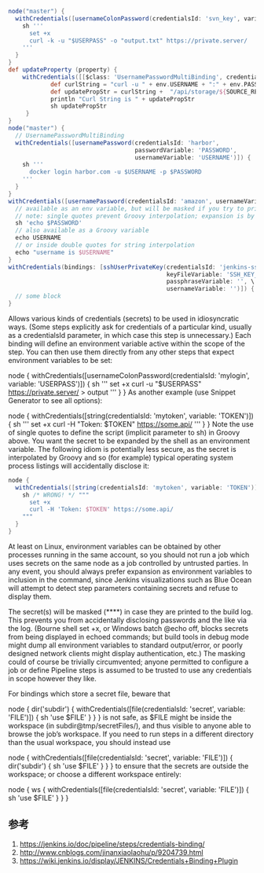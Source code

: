 

```groovy
node("master") {
  withCredentials([usernameColonPassword(credentialsId: 'svn_key', variable: 'USERPASS')]) {
    sh '''
      set +x
      curl -k -u "$USERPASS" -o "output.txt" https://private.server/
    '''
  }
}
def updateProperty (property) {
    withCredentials([[$class: 'UsernamePasswordMultiBinding', credentialsId: CREDENTIALS, usernameVariable: 'USERNAME', passwordVariable: 'PASSWORD']]) {
            def curlString = "curl -u " + env.USERNAME + ":" + env.PASSWORD + " " + "-X PUT " + SERVER_URL
            def updatePropStr = curlString +  "/api/storage/${SOURCE_REPO}/docker-framework/${env.BUILD_NUMBER}?properties=${property}"
            println "Curl String is " + updatePropStr
            sh updatePropStr
     }
}
node("master") {
  // UsernamePasswordMultiBinding
  withCredentials([usernamePassword(credentialsId: 'harbor', 
                                    passwordVariable: 'PASSWORD',
                                    usernameVariable: 'USERNAME')]) {
    sh '''
      docker login harbor.com -u $USERNAME -p $PASSWORD
    '''
  }
}
withCredentials([usernamePassword(credentialsId: 'amazon', usernameVariable: 'USERNAME', passwordVariable: 'PASSWORD')]) {
  // available as an env variable, but will be masked if you try to print it out any which way
  // note: single quotes prevent Groovy interpolation; expansion is by Bourne Shell, which is what you want
  sh 'echo $PASSWORD'
  // also available as a Groovy variable
  echo USERNAME
  // or inside double quotes for string interpolation
  echo "username is $USERNAME"
}
withCredentials(bindings: [sshUserPrivateKey(credentialsId: 'jenkins-ssh-key-for-abc', \
                                             keyFileVariable: 'SSH_KEY_FOR_ABC', \
                                             passphraseVariable: '', \
                                             usernameVariable: '')]) {
  // some block
}
```


Allows various kinds of credentials (secrets) to be used in idiosyncratic ways. (Some steps explicitly ask for credentials of a particular kind, usually as a credentialsId parameter, in which case this step is unnecessary.) Each binding will define an environment variable active within the scope of the step. You can then use them directly from any other steps that expect environment variables to be set:

node {
  withCredentials([usernameColonPassword(credentialsId: 'mylogin', variable: 'USERPASS')]) {
    sh '''
      set +x
      curl -u "$USERPASS" https://private.server/ > output
    '''
  }
}
As another example (use Snippet Generator to see all options):

node {
  withCredentials([string(credentialsId: 'mytoken', variable: 'TOKEN')]) {
    sh '''
      set +x
      curl -H "Token: $TOKEN" https://some.api/
    '''
  }
}
Note the use of single quotes to define the script (implicit parameter to sh) in Groovy above. You want the secret to be expanded by the shell as an environment variable. The following idiom is potentially less secure, as the secret is interpolated by Groovy and so (for example) typical operating system process listings will accidentally disclose it:

```groovy
node {
  withCredentials([string(credentialsId: 'mytoken', variable: 'TOKEN')]) {
    sh /* WRONG! */ """
      set +x
      curl -H 'Token: $TOKEN' https://some.api/
    """
  }
}
```
At least on Linux, environment variables can be obtained by other processes running in the same account, so you should not run a job which uses secrets on the same node as a job controlled by untrusted parties. In any event, you should always prefer expansion as environment variables to inclusion in the command, since Jenkins visualizations such as Blue Ocean will attempt to detect step parameters containing secrets and refuse to display them.

The secret(s) will be masked (****) in case they are printed to the build log. This prevents you from accidentally disclosing passwords and the like via the log. (Bourne shell set +x, or Windows batch @echo off, blocks secrets from being displayed in echoed commands; but build tools in debug mode might dump all environment variables to standard output/error, or poorly designed network clients might display authentication, etc.) The masking could of course be trivially circumvented; anyone permitted to configure a job or define Pipeline steps is assumed to be trusted to use any credentials in scope however they like.

For bindings which store a secret file, beware that

node {
  dir('subdir') {
    withCredentials([file(credentialsId: 'secret', variable: 'FILE')]) {
      sh 'use $FILE'
    }
  }
}
is not safe, as $FILE might be inside the workspace (in subdir@tmp/secretFiles/), and thus visible to anyone able to browse the job’s workspace. If you need to run steps in a different directory than the usual workspace, you should instead use

node {
  withCredentials([file(credentialsId: 'secret', variable: 'FILE')]) {
    dir('subdir') {
      sh 'use $FILE'
    }
  }
}
to ensure that the secrets are outside the workspace; or choose a different workspace entirely:

node {
  ws {
    withCredentials([file(credentialsId: 'secret', variable: 'FILE')]) {
      sh 'use $FILE'
    }
  }
}


## 参考

1. https://jenkins.io/doc/pipeline/steps/credentials-binding/
2. http://www.cnblogs.com/jinanxiaolaohu/p/9204739.html
3. https://wiki.jenkins.io/display/JENKINS/Credentials+Binding+Plugin